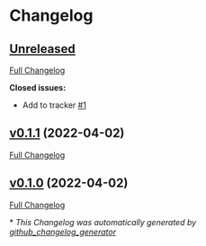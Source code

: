 # Changelog

## [Unreleased](https://github.com/buluma/ansible-role-icingaweb2/tree/HEAD)

[Full Changelog](https://github.com/buluma/ansible-role-icingaweb2/compare/v0.1.1...HEAD)

**Closed issues:**

- Add to tracker [\#1](https://github.com/buluma/ansible-role-icingaweb2/issues/1)

## [v0.1.1](https://github.com/buluma/ansible-role-icingaweb2/tree/v0.1.1) (2022-04-02)

[Full Changelog](https://github.com/buluma/ansible-role-icingaweb2/compare/v0.1.0...v0.1.1)

## [v0.1.0](https://github.com/buluma/ansible-role-icingaweb2/tree/v0.1.0) (2022-04-02)

[Full Changelog](https://github.com/buluma/ansible-role-icingaweb2/compare/ea94b24f5286f6bf5e04da9c460a37524fdd9319...v0.1.0)



\* *This Changelog was automatically generated by [github_changelog_generator](https://github.com/github-changelog-generator/github-changelog-generator)*
